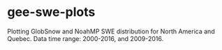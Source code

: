 # gee-swe-plots
Plotting GlobSnow and NoahMP SWE distribution for North America and Quebec. 
Data time range: 2000-2016, and 2009-2016. 
